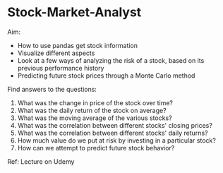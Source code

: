 # Stock-Market-Analyst
Aim:
- How to use pandas get stock information
- Visualize different aspects
- Look at a few ways of analyzing the risk of a stock, based on its previous performance history
- Predicting future stock prices through a Monte Carlo method

Find answers to the questions:
1. What was the change in price of the stock over time?
2. What was the daily return of the stock on average?
3. What was the moving average of the various stocks?
4. What was the correlation between different stocks' closing prices?
5. What was the correlation between different stocks' daily returns?
6. How much value do we put at risk by investing in a particular stock?
7. How can we attempt to predict future stock behavior?

Ref: Lecture on Udemy
